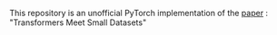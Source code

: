 This repository is an unofficial PyTorch implementation of the [paper](https://ieeexplore.ieee.org/document/9944625) : "Transformers Meet Small Datasets"